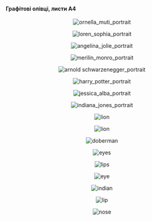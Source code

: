 #### Графітові олівці, листи А4


 <p align="center">
<img src="IMG_1689683793430.png" alt="ornella_muti_portrait">
 </p>
 
 <p align="center">
<img src="IMG_1689685617548.png" alt="loren_sophia_portrait">
 </p>

  <p align="center">
<img src="IMG_1689687755322.png" alt="angelina_jolie_portrait">
 </p>

  <p align="center">
<img src="IMG_1689688955428.png" alt="merilin_monro_portrait">
 </p>

  <p align="center">
<img src="IMG_1689686173644.png" alt="arnold schwarzenegger_portrait">
 </p>
 
 <p align="center">
<img src="IMG_1690193638427.png" alt="harry_potter_portrait">
 </p>

  <p align="center">
<img src="IMG_1690535239141.png" alt="jessica_alba_portrait">
 </p>

<p align="center">
<img src="IMG_1690281183178.png" alt="indiana_jones_portrait">
 </p>

<p align="center">
<img src="IMG_20230707_164255463.jpg" alt="lion">
 </p>

<p align="center">
<img src="IMG_20230206_132929800.jpg" alt="lion">
 </p>

<p align="center">
<img src="IMG_20230206_173812086.jpg" alt="doberman">
 </p> 

 <p align="center">
<img src="IMG_20230207_160759869.jpg" alt="eyes">
 </p> 

  <p align="center">
<img src="IMG_20230728_143729429.jpg" alt="lips">
 </p> 

  <p align="center">
<img src="IMG_20230728_152919639.jpg" alt="eye">
 </p> 

  <p align="center">
<img src="IMG_20230512_154108157.jpg" alt="indian">
 </p> 

  <p align="center">
<img src="IMG_20230728_155937672.jpg" alt="lip">
 </p> 

  <p align="center">
<img src="IMG_20230728_155637788.jpg" alt="nose">
 </p> 
